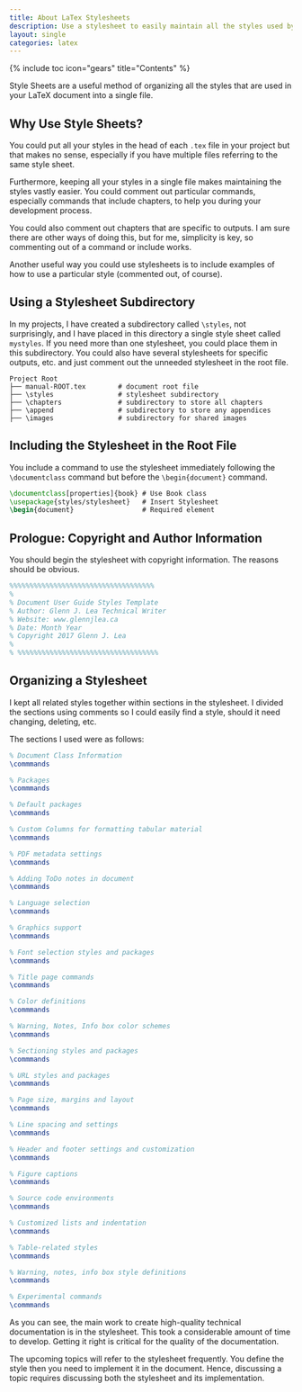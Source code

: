 ```yaml
---
title: About LaTex Stylesheets
description: Use a stylesheet to easily maintain all the styles used by the document.
layout: single
categories: latex
---
```

{% include toc icon="gears" title="Contents" %}

Style Sheets are a useful method of organizing all the styles that are used in your LaTeX document into a single file.

## Why Use Style Sheets?

You could put all your styles in the head of each `.tex` file in your project but that makes no sense, especially if you have multiple files referring to the same style sheet.

Furthermore, keeping all your styles in a single file makes maintaining the styles vastly easier. You could comment out particular commands, especially commands that include chapters, to help you during your development process.

You could also comment out chapters that are specific to outputs. I am sure there are other ways of doing this, but for me, simplicity is key, so commenting out of a command or include works.  

Another useful way you could use stylesheets is to include examples of how to use a particular style (commented out, of course).

## Using a Stylesheet Subdirectory

In my projects, I have created a subdirectory called `\styles`, not surprisingly, and I have placed in this directory a single style sheet called `mystyles`. If you need more than one stylesheet, you could place them in this subdirectory. You could also have several stylesheets for specific outputs, etc. and just comment out the unneeded stylesheet in the root file.  

    Project Root
    ├── manual-ROOT.tex        # document root file
    ├── \styles                # stylesheet subdirectory
    ├── \chapters              # subdirectory to store all chapters
    ├── \append                # subdirectory to store any appendices
    ├── \images                # subdirectory for shared images

## Including the Stylesheet in the Root File

You include a command to use the stylesheet immediately following the `\documentclass` command but before the `\begin{document}` command.

```latex
\documentclass[properties]{book} # Use Book class
\usepackage{styles/stylesheet}   # Insert Stylesheet
\begin{document}                 # Required element
```

## Prologue: Copyright and Author Information

You should begin the stylesheet with copyright information. The reasons should be obvious.

```latex
%%%%%%%%%%%%%%%%%%%%%%%%%%%%%%%%%%%%
%
% Document User Guide Styles Template
% Author: Glenn J. Lea Technical Writer
% Website: www.glennjlea.ca
% Date: Month Year
% Copyright 2017 Glenn J. Lea
%
% %%%%%%%%%%%%%%%%%%%%%%%%%%%%%%%%%%%
```

## Organizing a Stylesheet

I kept all related styles together within sections in the stylesheet. I divided the sections using comments so I could easily find a style, should it need changing, deleting, etc.

The sections I used were as follows:

```latex
% Document Class Information
\commmands

% Packages
\commmands

% Default packages
\commmands

% Custom Columns for formatting tabular material
\commmands

% PDF metadata settings
\commmands

% Adding ToDo notes in document
\commmands

% Language selection
\commmands

% Graphics support
\commmands

% Font selection styles and packages
\commmands

% Title page commands
\commmands

% Color definitions
\commmands

% Warning, Notes, Info box color schemes
\commmands

% Sectioning styles and packages
\commmands

% URL styles and packages
\commmands

% Page size, margins and layout
\commmands

% Line spacing and settings
\commmands

% Header and footer settings and customization
\commmands

% Figure captions
\commmands

% Source code environments
\commmands

% Customized lists and indentation
\commmands

% Table-related styles
\commmands

% Warning, notes, info box style definitions
\commmands

% Experimental commands
\commmands
```

As you can see, the main work to create high-quality technical documentation is in the stylesheet. This took a considerable amount of time to develop. Getting it right is critical for the quality of the documentation.

The upcoming topics will refer to the stylesheet frequently. You define the style then you need to implement it in the document. Hence, discussing a topic requires discussing both the stylesheet and its implementation.
